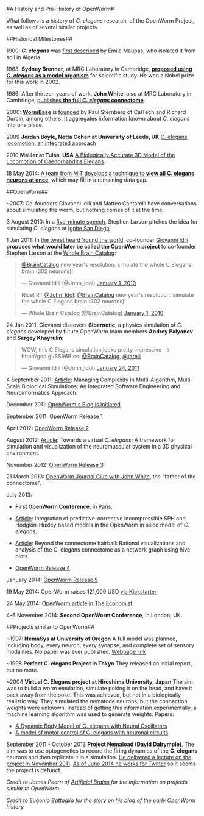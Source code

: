
#A History and Pre-History of OpenWorm#

What follows is a history of *C. elegans* research, of the OpenWorm Project, as well as of several similar projects.

##Historical Milestones##

1900: ***C. elegans*** was [first described](http://en.wikipedia.org/wiki/History_of_research_on_Caenorhabditis_elegans) by Émile Maupas, who isolated it from soil in Algeria.

1963: **Sydney Brenner**, at MRC Laboratory in Cambridge, [**proposed using *C. elegans* as a model organism**](http://en.wikipedia.org/wiki/History_of_research_on_Caenorhabditis_elegans) for scientific study.  He won a Nobel prize for this work in 2002.

1986: After thirteen years of work, **John White**, also at MRC Laboratory in Cambridge, [publishes **the full *C. elegans* connectome**](http://www.wormatlas.org/ver1/MoW_built0.92/toc.html).

2000: [**WormBase**](http://www.wormbase.org/about#0--10) is [founded](http://nar.oxfordjournals.org/content/38/suppl_1/D463.abstract) by Paul Sternberg of CalTech and Richard Durbin, among others.  It aggregates information known about *C. elegans* into one place.

2009 **Jordan Boyle, Netta Cohen at University of Leeds, UK**
[C. elegans locomotion: an integrated approach](http://www.comp.leeds.ac.uk/jboyle/JordanBoyle_files/J_Boyle_PhD.pdf)

2010 **Mailler at Tulsa, USA** [A Biologically Accurate 3D Model of the Locomotion of Caenorhabditis Elegans](http://www.personal.utulsa.edu/~roger-mailler/publications/BIOSYSCOM2010.pdf).

18 May 2014: [A team from MIT develops a technique to **view all C. elegans neurons at once**](http://www.nature.com/nmeth/journal/v11/n7/full/nmeth.2964.html), which may fill in a remaining data gap.


##OpenWorm##

~2007: Co-founders Giovanni Idili and Matteo Cantarelli have conversations about simulating the worm, but nothing comes of it at the time.

3 August 2010: In a [five-minute speech](https://www.youtube.com/watch?v=Sb1V_OKqRfc), Stephen Larson pitches the idea for simulating *C. elegans* at [Ignite San Diego](http://ignitesandiego.org/).

1 Jan 2011: In [the tweet heard 'round the world](http://www.sciencetogrok.com/2013/03/a-great-role-model-for-collaborative.html), co-founder [Giovanni Idili](http://twitter.com/john_idol) **proposes what would later be called the OpenWorm project** to co-founder Stephen Larson at the [Whole Brain Catalog](http://twitter.com/BrainCatalog):

<blockquote class="twitter-tweet" lang="en"><p><a href="https://twitter.com/BrainCatalog">@BrainCatalog</a> new year&#39;s resolution: simulate the whole C.Elegans brain (302 neurons)!</p>&mdash; Giovanni Idili (@John_Idol) <a href="https://twitter.com/John_Idol/status/7279117575">January 1, 2010</a></blockquote>
<script async src="//platform.twitter.com/widgets.js" charset="utf-8"></script>

<blockquote class="twitter-tweet" lang="en"><p>Nice! RT <a href="https://twitter.com/John_Idol">@John_Idol</a>: <a href="https://twitter.com/BrainCatalog">@BrainCatalog</a> new year&#39;s resolution: simulate the whole C.Elegans brain (302 neurons)!</p>&mdash; Whole Brain Catalog (@BrainCatalog) <a href="https://twitter.com/BrainCatalog/status/7279523701">January 1, 2010</a></blockquote>
<script async src="//platform.twitter.com/widgets.js" charset="utf-8"></script>

24 Jan 2011: Giovanni discovers **Sibernetic**, a physics simulation of *C. elegans* developed by future OpenWorm team members **Andrey Palyanov** and **Sergey Khayrulin**:
<blockquote class="twitter-tweet" lang="en"><p>WOW, this C.Elegans simulation looks pretty impressive --&gt; http://goo.gl/SS96B cc: <a href="https://twitter.com/BrainCatalog">@BrainCatalog</a>, <a href="https://twitter.com/tarelli">@tarelli</a></p>&mdash; Giovanni Idili (@John_Idol) <a href="https://twitter.com/John_Idol/status/29603680760111104">January 24, 2011</a></blockquote>
<script async src="//platform.twitter.com/widgets.js" charset="utf-8"></script> 

4 September 2011: [Article](http://www.openworm.org/publications.html): Managing Complexity in Multi-Algorithm, Multi-Scale Biological Simulations: An Integrated Software Engineering and Neuroinformatics Approach.

December 2011: [OpenWorm's Blog is initiated](http://blog.openworm.org/post/14895262028/in-order-to-build-a-whole-organism-first-you-must)

September 2011: [OpenWorm Release 1](http://docs.openworm.org/en/latest/releases.html#releases) 

April 2012: [OpenWorm Release 2](http://docs.openworm.org/en/latest/releases.html#releases)

August 2012: [Article](http://www.openworm.org/publications.html): Towards a virtual *C. elegans*: A framework for simulation and visualization of the neuromuscular system in a 3D physical environment.

November 2012: [OpenWorm Release 3](http://docs.openworm.org/en/latest/releases.html#releases)

21 March 2013: [OpenWorm Journal Club with John White](http://blog.openworm.org/post/45995934318/openworm-journal-club-father-of-the-connectome), the "father of the connectome".

July 2013:

- [**First OpenWorm Conference**](http://blog.openworm.org/post/57193347335/community-updates-from-openworm-in-paris), in Paris.

- [Article](http://www.openworm.org/publications.html): Integration of predictive-corrective incompressible SPH and Hodgkin-Huxley based models in the OpenWorm in silico model of *C. elegans*.

- [Article](http://www.openworm.org/publications.html): Beyond the connectome hairball: Rational visualizations and analysis of the C. elegans connectome as a network graph using hive plots. 

- [OpenWorm Release 4](http://docs.openworm.org/en/latest/releases.html#releases)

January 2014: [OpenWorm Release 5](http://docs.openworm.org/en/latest/releases.html#releases)

19 May 2014: OpenWorm raises 121,000 USD [via Kickstarter](https://www.kickstarter.com/projects/openworm/openworm-a-digital-organism-in-your-browser)

24 May 2014: [OpenWorm article in The Economist](http://www.economist.com/news/science-and-technology/21602661-crowd-funded-project-aims-build-worlds-first-simulated-organism-computer)

4-6 November 2014: **Second OpenWorm Conference**, in London, UK.


##Projects similar to OpenWorm##

~1997: **NemaSys at University of Oregon**  A full model was planned, including body, every neuron, every synapse, and complete set of sensory modalities. No paper was ever published. [Webpage link](http://www.csi.uoregon.edu/projects/celegans/)

~1998 **Perfect C. elegans Project in Tokyo**
They released an initial report, but no more.

~2004 **Virtual C. Elegans project at Hiroshima University, Japan**
The aim was to build a worm emulation, simulate poking it on the head, and have it back away from the poke. This was achieved, but not in a biologically realistic way. They simulated the nematode neurons, but the connection weights were unknown. Instead of getting this information experimentally, a machine learning algorithm was used to generate weights. Papers:

- [A Dynamic Body Model of C. elegans with Neural Oscillators](http://www.bsys.hiroshima-u.ac.jp/pub/pdf/J/J_152.pdf)
- [A model of motor control of C. elegans with neuronal circuits](http://www.bsys.hiroshima-u.ac.jp/pub/pdf/J/J_153.pdf)

September 2011 - October 2013 **[Project Nemaload](http://nemaload.davidad.org/) ([David Dalrymple](http://syntheticneurobiology.org/people/display/144/26))**.
The aim was to use optogenetics to record the firing dynamics of the **C. elegans** neurons and then replicate it in a simulation.  [He delivered a lecture on the project in November 2011](http://www.youtube.com/watch?v=xW77lANeJas).  [As of June 2014 he works for Twitter](https://www.linkedin.com/profile/view?id=66199655) so it seems the project is defunct.



*Credit to James Pearn of [Artificial Brains](http://www.artificialbrains.com/openworm) for the information on projects similar to OpenWorm.*

*Credit to Eugenio Battaglia for the [story on his blog](http://www.sciencetogrok.com/2013/03/a-great-role-model-for-collaborative.html) of the early OpenWorm history*